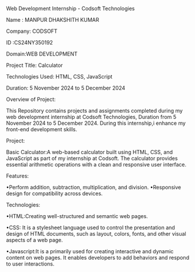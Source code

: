 Web Development Internship - Codsoft Technologies

Name : MANPUR DHAKSHITH KUMAR

Company: CODSOFT

ID :CS24NY350192

Domain:WEB DEVELOPMENT

Project Title: Calculator

Technologies Used: HTML, CSS, JavaScript

Duration: 5 November 2024 to 5 December 2024

Overview of Project:

This Repository contains projects and assignments completed during my web development internship at Codsoft Technologies, Duration from 5 November 2024 to 5 December 2024. During this internship,i enhance my front-end development skills.

Project:

 Basic Calculator:A web-based calculator built using HTML, CSS, and JavaScript as part of my internship at Codsoft. The calculator provides essential arithmetic operations with a clean and responsive user interface.

 Features:
 
 •Perform addition, subtraction, multiplication, and division.
 •Responsive design for compatibility across devices.

 Technologies:
 
 •HTML:Creating well-structured and semantic web pages.
	
 •CSS: It is a stylesheet language used to control the presentation and design of HTML documents, such as layout, colors, fonts, and other visual aspects of a web page.
	
 •Javascript:It is a primarily used for creating interactive and dynamic content on web pages. It enables developers to add behaviors and  respond to user interactions.
